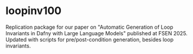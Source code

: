 # loopinv100
Replication package for our paper on "Automatic Generation of Loop Invariants in Dafny with Large Language Models" published at FSEN 2025.
Updated with scripts for pre/post-condition generation, besides loop invariants.
